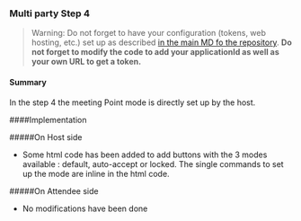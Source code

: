 ### Multi party Step 4


>Warning: Do not forget to have your configuration (tokens, web hosting, etc.) set up as described [in the main MD fo the repository](https://github.com/sightcall/multiparty-js-sample/blob/master/readme.md). **Do not forget to modify the code to add your applicationId as well as your own URL to get a token.**  

#### Summary

In the step 4 the meeting Point mode is directly set up by the host.

####Implementation

#####On Host side


- Some html code has been added to add buttons with the 3 modes available : default, auto-accept or locked. The single commands to set up the mode are inline in the html code.


#####On Attendee side

- No modifications have been done

